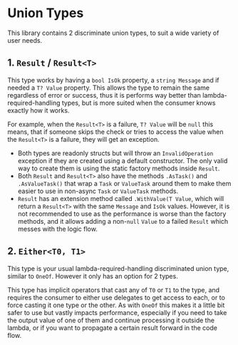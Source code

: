 # Union Types

This library contains 2 discriminate union types, to suit a wide variety of user needs.

## 1. `Result` / `Result<T>`

This type works by having a `bool IsOk` property, a `string Message` and if needed a `T? Value` property. This allows the type to remain the same regardless of error or success, thus it is performs way better than lambda-required-handling types, but is more suited when the consumer knows exactly how it works.

For example, when the `Result<T>` is a failure, `T? Value` will be `null` this means, that if someone skips the check or tries to access the value when the `Result<T>` is a failure, they will get an exception.

* Both types are readonly structs but will throw an `InvalidOperation` exception if they are created using a default constructor. The only valid way to create them is using the static factory methods inside `Result`.
* Both `Result` and `Result<T>` also have the methods `.AsTask()` and `.AsValueTask()` that wrap a `Task` or `ValueTask` around them to make them easier to use in non-async `Task` or `ValueTask` methods.
* `Result` has an extension method called `.WithValue(T Value`, which will return a `Result<T>` with the same `Message` and `IsOk` values. However, it is not recommended to use as the performance is worse than the factory methods, and it allows adding a non-`null` `Value` to a failed `Result` which messes with the logic flow.

## 2. `Either<T0, T1>`

This type is your usual lambda-required-handling discriminated union type, similar to `OneOf`. However it only has an option for 2 types.

This type has implicit operators that cast any of `T0` or `T1` to the type, and requires the consumer to either use delegates to get access to each, or to force casting it one type or the other. As with `OneOf` this makes it a little bit safer to use but vastly impacts performance, especially if you need to take the output value of one of them and continue processing it outside the lambda, or if you want to propagate a certain result forward in the code flow.
